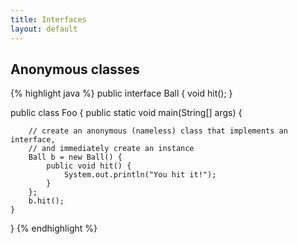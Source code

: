 ```yaml
---
title: Interfaces
layout: default
---
```


## Anonymous classes

{% highlight java %}
public interface Ball {
    void hit();
}

public class Foo {
    public static void main(String[] args) {
    
        // create an anonymous (nameless) class that implements an interface,
        // and immediately create an instance
        Ball b = new Ball() {
            public void hit() {
                System.out.println("You hit it!");
            }
        };
        b.hit();
    }
}
{% endhighlight %}

